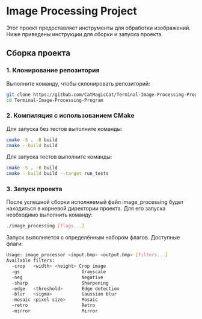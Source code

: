 # Image Processing Project

Этот проект предоставляет инструменты для обработки изображений. Ниже приведены инструкции для сборки и запуска проекта.

## Сборка проекта

### 1. Клонирование репозитория
Выполните команду, чтобы склонировать репозиторий:
```bash
git clone https://github.com/CatMagicCat/Terminal-Image-Processing-Program.git
cd Terminal-Image-Processing-Program
```

### 2. Компиляция с использованием CMake
Для запуска без тестов выполните команды:
```bash
cmake -S . -B build
cmake --build build
```
Для запуска тестов выполните команды:
```bash
cmake -S . -B build
cmake --build build --target run_tests
```

### 3. Запуск проекта
После успешной сборки исполняемый файл image_processing будет находиться в корневой директории проекта. Для его запуска необходимо выполнить команду:
```bash
./image_processing [flags...]
```
Запуск выполняется с определённым набором флагов. Доступные флаги:
```bash
Usage: image_processor <input.bmp> <output.bmp> [filters...]
Available filters:
  -crop   <width> <height> Crop image
  -gs                       Grayscale
  -neg                      Negative
  -sharp                    Sharpening
  -edge   <threshold>       Edge detection
  -blur   <sigma>           Gaussian blur
  -mosaic <pixel size>      Mosaic
  -retro                    Retro
  -mirror                   Mirror
```
